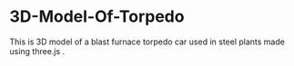 # 3D-Model-Of-Torpedo
This is 3D model of a blast furnace torpedo car used in steel plants made using three.js .
